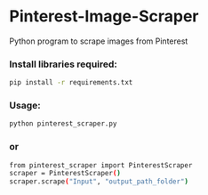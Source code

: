 # Pinterest-Image-Scraper

Python program to scrape images from Pinterest

### Install libraries required:

```bash
pip install -r requirements.txt
```

### Usage:

```bash
python pinterest_scraper.py
```

### or

```bash
from pinterest_scraper import PinterestScraper
scraper = PinterestScraper()
scraper.scrape("Input", "output_path_folder")
```
